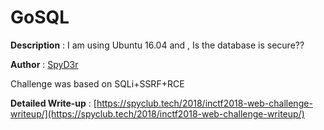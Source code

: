 # GoSQL

**Description** : I am using Ubuntu 16.04 and , Is the database is secure??   

**Author** : [SpyD3r](https://twitter.com/tarunkantg)  

Challenge was based on SQLi+SSRF+RCE  

**Detailed Write-up** : [https://spyclub.tech/2018/inctf2018-web-challenge-writeup/](https://spyclub.tech/2018/inctf2018-web-challenge-writeup/)  


